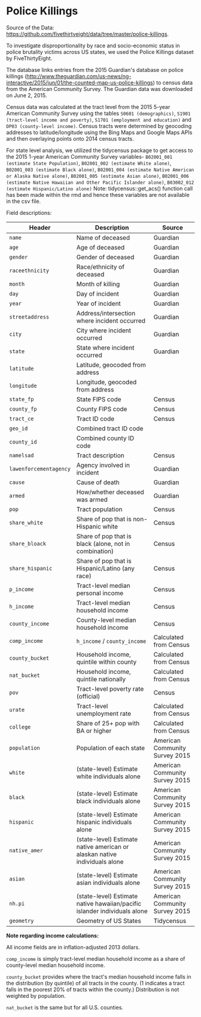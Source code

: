 # Police Killings
Source of the Data: https://github.com/fivethirtyeight/data/tree/master/police-killings.

To investigate disproportionality by race and socio-economic status in police brutality victims across US states, we used the Police Killings dataset by FiveThirtyEight.

The database links entries from the 2015 Guardian's database on police killings (http://www.theguardian.com/us-news/ng-interactive/2015/jun/01/the-counted-map-us-police-killings) to census data from the American Community Survey. The Guardian data was downloaded on June 2, 2015. 

Census data was calculated at the tract level from the 2015 5-year American Community Survey using the tables `S0601 (demographics)`, `S1901 (tract-level income and poverty)`, `S1701 (employment and education)` and `DP03 (county-level income)`. Census tracts were determined by geocoding addresses to latitude/longitude using the Bing Maps and Google Maps APIs and then overlaying points onto 2014 census tracts.

For state level analysis, we utilized the tidycensus package to get access to the 2015 1-year American Community Survey variables- `B02001_001 (estimate State Population)`, `B02001_002 (estimate White alone)`, `B02001_003 (estimate Black alone)`, `B02001_004 (estimate Native American or Alaska Native alone)`, `B02001_005 (estimate Asian alone)`, `B02001_006 (estimate Native Hawaiian and Other Pacific Islander alone)`, `B03002_012 (estimate Hispanic/Latino alone)` 
Note: tidycensus::get_acs() function call has been made within the rmd and hence these variables are not available in the csv file.

Field descriptions:

Header | Description | Source
---|-----------|----
`name` | Name of deceased | Guardian
`age` | Age of deceased | Guardian
`gender` | Gender of deceased | Guardian
`raceethnicity` | Race/ethnicity of deceased | Guardian
`month` | Month of killing | Guardian
`day` | Day of incident | Guardian
`year` | Year of incident | Guardian
`streetaddress` | Address/intersection where incident occurred | Guardian
`city` | City where incident occurred | Guardian
`state` | State where incident occurred | Guardian
`latitude` | Latitude, geocoded from address | 
`longitude` | Longitude, geocoded from address | 
`state_fp` | State FIPS code | Census
`county_fp` | County FIPS code | Census
`tract_ce` | Tract ID code | Census
`geo_id` | Combined tract ID code | 
`county_id` | Combined county ID code | 
`namelsad` | Tract description | Census
`lawenforcementagency` | Agency involved in incident | Guardian
`cause` | Cause of death | Guardian
`armed` | How/whether deceased was armed | Guardian
`pop` | Tract population | Census
`share_white` | Share of pop that is non-Hispanic white | Census
`share_bloack` | Share of pop that is black (alone, not in combination) | Census
`share_hispanic` | Share of pop that is Hispanic/Latino (any race) | Census
`p_income` | Tract-level median personal income | Census
`h_income` | Tract-level median household income | Census
`county_income` | County-level median household income | Census
`comp_income` | `h_income` / `county_income` | Calculated from Census 
`county_bucket` | Household income, quintile within county | Calculated from Census
`nat_bucket` | Household income, quintile nationally | Calculated from Census
`pov` | Tract-level poverty rate (official) | Census
`urate` | Tract-level unemployment rate | Calculated from Census
`college` | Share of 25+ pop with BA or higher | Calculated from Census
`population` | Population of each state | American Community Survey 2015
`white` | (state-level) Estimate white individuals alone | American Community Survey 2015
`black` | (state-level) Estimate black individuals alone | American Community Survey 2015
`hispanic` | (state-level) Estimate hispanic individuals alone | American Community Survey 2015
`native_amer` | (state-level) Estimate native american or alaskan native individuals alone | American Community Survey 2015
`asian` | (state-level) Estimate asian individuals alone | American Community Survey 2015
`nh.pi` | (state-level) Estimate native hawaiian/pacific islander individuals alone | American Community Survey 2015
`geometry` | Geometry of US States | Tidycensus


<b>Note regarding income calculations:</b>

All income fields are in inflation-adjusted 2013 dollars.

`comp_income` is simply tract-level median household income as a share of county-level median household income.

`county_bucket` provides where the tract's median household income falls in the distribution (by quintile) of all tracts in the county. (1 indicates a tract falls in the poorest 20% of tracts within the county.) Distribution is not weighted by population.

`nat_bucket` is the same but for all U.S. counties.
